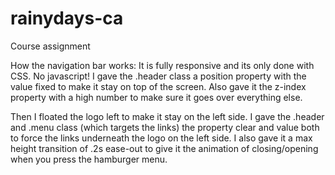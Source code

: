 # rainydays-ca

Course assignment

How the navigation bar works:
It is fully responsive and its only done with CSS. No javascript!
I gave the .header class a position property with the value fixed to make it stay on top of the screen.
Also gave it the z-index property with a high number to make sure it goes over everything else.

Then I floated the logo left to make it stay on the left side. I gave the .header and .menu class
(which targets the links) the property clear and value both to force the links underneath the logo on the
left side. I also gave it a max height transition of .2s ease-out to give it the animation of closing/opening
when you press the hamburger menu.
